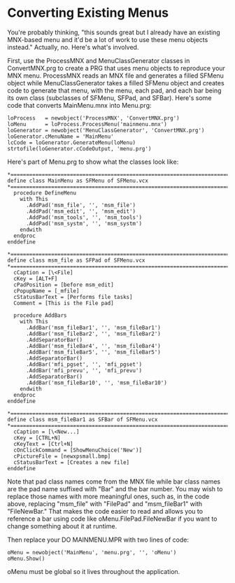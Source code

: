 ﻿# Converting Existing Menus

You're probably thinking, "this sounds great but I already have an existing MNX-based menu and it'd be a lot of work to use these menu objects instead." Actually, no. Here's what's involved.

First, use the ProcessMNX and MenuClassGenerator classes in ConvertMNX.prg to create a PRG that uses menu objects to reproduce your MNX menu. ProcessMNX reads an MNX file and generates a filled SFMenu object while MenuClassGenerator takes a filled SFMenu object and creates code to generate that menu, with the menu, each pad, and each bar being its own class (subclasses of SFMenu, SFPad, and SFBar). Here's some code that converts MainMenu.mnx into Menu.prg:

```foxpro
loProcess   = newobject('ProcessMNX', 'ConvertMNX.prg')
loMenu      = loProcess.ProcessMenu('mainmenu.mnx')
loGenerator = newobject('MenuClassGenerator', 'ConvertMNX.prg')
loGenerator.cMenuName = 'MainMenu'
lcCode = loGenerator.GenerateMenu(loMenu)
strtofile(loGenerator.cCodeOutput, 'menu.prg')
```

Here's part of Menu.prg to show what the classes look like:

```foxpro
*=============================================================================
define class MainMenu as SFMenu of SFMenu.vcx
*=============================================================================
  procedure DefineMenu
    with This
      .AddPad('msm_file', '', 'msm_file')
      .AddPad('msm_edit', '', 'msm_edit')
      .AddPad('msm_tools', '', 'msm_tools')
      .AddPad('msm_systm', '', 'msm_systm')
    endwith
  endproc
enddefine

*=============================================================================
define class msm_file as SFPad of SFMenu.vcx
*=============================================================================
  cCaption = [\<File]
  cKey = [ALT+F]
  cPadPosition = [before msm_edit]
  cPopupName = [_mfile]
  cStatusBarText = [Performs file tasks]
  Comment = [This is the File pad]

  procedure AddBars
    with This
      .AddBar('msm_fileBar1', '', 'msm_fileBar1')
      .AddBar('msm_fileBar2', '', 'msm_fileBar2')
      .AddSeparatorBar()
      .AddBar('msm_fileBar4', '', 'msm_fileBar4')
      .AddBar('msm_fileBar5', '', 'msm_fileBar5')
      .AddSeparatorBar()
      .AddBar('mfi_pgset', '', 'mfi_pgset')
      .AddBar('mfi_prevu', '', 'mfi_prevu')
      .AddSeparatorBar()
      .AddBar('msm_fileBar10', '', 'msm_fileBar10')
    endwith
  endproc
enddefine

*=============================================================================
define class msm_fileBar1 as SFBar of SFMenu.vcx
*=============================================================================
  cCaption = [\<New...]
  cKey = [CTRL+N]
  cKeyText = [Ctrl+N]
  cOnClickCommand = [ShowMenuChoice('New')]
  cPictureFile = [newxpsmall.bmp]
  cStatusBarText = [Creates a new file]
enddefine
```

Note that pad class names come from the MNX file while bar class names are the pad name suffixed with "Bar" and the bar number. You may wish to replace those names with more meaningful ones, such as, in the code above, replacing "msm_file" with "FilePad" and "msm_fileBar1" with "FileNewBar." That makes the code easier to read and allows you to reference a bar using code like oMenu.FilePad.FileNewBar if you want to change something about it at runtime.

Then replace your DO MAINMENU.MPR with two lines of code:

```foxpro
oMenu = newobject('MainMenu', 'menu.prg', '', 'oMenu')
oMenu.Show()
```

oMenu must be global so it lives throughout the application.
